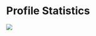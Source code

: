 # Profile Statistics
![](http://github-profile-summary-cards.vercel.app/api/cards/profile-details?username=Mov4D&theme=solarized_dark)
